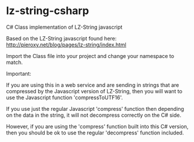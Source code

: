 lz-string-csharp
================

C# Class implementation of LZ-String javascript

Based on the LZ-String javascript found here:  http://pieroxy.net/blog/pages/lz-string/index.html

Import the Class file into your project and change your namespace to match.


Important:

If you are using this in a web service and are sending in strings that are compressed by the Javascript version of LZ-String, then you will want to use the Javascript function 'compressToUTF16'.

If you use just the regular Javascript 'compress' function then depending on the data in the string, it will not decompress correctly on the C# side.


However, if you are using the 'compress' function built into this C# version, then you should be ok to use the regular 'decompress' function included.

